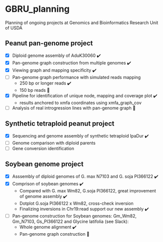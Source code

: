 # GBRU_planning
Planning of ongoing projects at Genomics and Bioinformatics Research Unit of USDA

## Peanut pan-genome project
- [x] Diploid genome assembly of AduK30060 :heavy_check_mark:
- [x] Pan-genome graph construction from multiple genomes :heavy_check_mark:
- [x] Viewing graph and mapping specificity :heavy_check_mark:
- [ ] Pan-genome graph performance with simulated reads mapping
   - 250 bp or longer reads :heavy_check_mark:
   - 150 bp reads :flight_departure:
- [x] Pipeline for identification of unique node, mapping and coverage plot  :heavy_check_mark:
   - results anchored to xmfa coordinates using xmfa_graph_cov
- [ ] Analysis of real introgression lines with pan-genome graph :flight_departure:

## Synthetic tetraploid peanut project
- [x] Sequencing and genome assembly of synthetic tetraploid IpaDur :heavy_check_mark:
- [ ] Genome comparison with diploid parents 
- [ ] Gene conversion identification

## Soybean genome project
- [x] Asssembly of diploid genomes of G. max N7103 and G. soja PI366122 :heavy_check_mark:
- [x] Comprison of soybean genomes :heavy_check_mark:
  - Compared with G. max Wm82, G.soja PI366122, great improvement of genome assembly :heavy_check_mark:
  - Dotplot G.soja PI366122 x Wm82, cross-check inversion
  - Finalizing inversions in Chr19:read support our new assembly :heavy_check_mark:
- [ ] Pan-genome construction for Soybean genomes: Gm_Wm82, Gm_N7103, Gs_PI366122 and Glycine latifolia (see Slack):
  - Whole genome alignment :heavy_check_mark:
  - Pan-genome graph construction :flight_departure:

